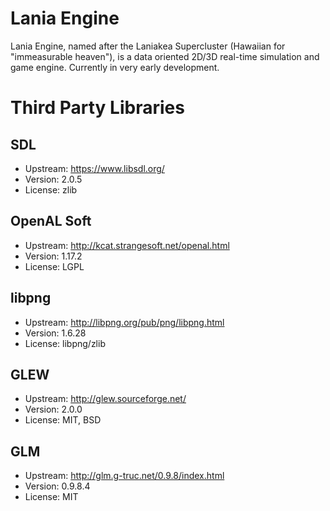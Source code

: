 # Lania Engine

Lania Engine, named after the Laniakea Supercluster (Hawaiian for "immeasurable heaven"), is a data oriented 2D/3D real-time simulation and game engine.
Currently in very early development.

# Third Party Libraries

## SDL

- Upstream: https://www.libsdl.org/
- Version: 2.0.5
- License: zlib

## OpenAL Soft

- Upstream: http://kcat.strangesoft.net/openal.html
- Version: 1.17.2
- License: LGPL


## libpng

- Upstream: http://libpng.org/pub/png/libpng.html
- Version: 1.6.28
- License: libpng/zlib


## GLEW

- Upstream: http://glew.sourceforge.net/
- Version: 2.0.0
- License: MIT, BSD

## GLM 

- Upstream: http://glm.g-truc.net/0.9.8/index.html
- Version: 0.9.8.4
- License: MIT